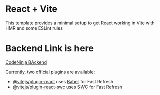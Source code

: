# React + Vite

This template provides a minimal setup to get React working in Vite with HMR and some ESLint rules


# Backend Link is here
[CodeNinja BAckend](https://github.com/hamza-nafasat/backend-mern-codeninja)


Currently, two official plugins are available:

- [@vitejs/plugin-react](https://github.com/vitejs/vite-plugin-react/blob/main/packages/plugin-react/README.md) uses [Babel](https://babeljs.io/) for Fast Refresh
- [@vitejs/plugin-react-swc](https://github.com/vitejs/vite-plugin-react-swc) uses [SWC](https://swc.rs/) for Fast Refresh
